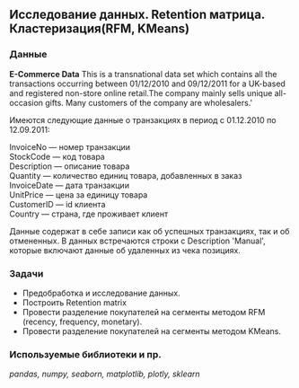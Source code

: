 ## Исследование данных. Retention матрица. Кластеризация(RFM, KMeans)

### Данные
**E-Commerce Data** This is a transnational data set which contains all the transactions occurring between 01/12/2010 and 09/12/2011 for a UK-based and registered non-store online retail.The company mainly sells unique all-occasion gifts. Many customers of the company are wholesalers.'

Имеются следующие данные о транзакциях в период с 01.12.2010 по 12.09.2011:

InvoiceNo — номер транзакции  
StockCode — код товара  
Description — описание товара  
Quantity — количество единиц товара, добавленных в заказ  
InvoiceDate — дата транзакции   
UnitPrice — цена за единицу товара  
CustomerID — id клиента  
Country — страна, где проживает клиент  
  
Данные содержат в себе записи как об успешных транзакциях, так и об отмененных. В данных встречаются строки с Description 'Manual', которые включают данные об удаленных из чека позициях.

### Задачи
* Предобработка и исследование данных.
* Построить Retention matrix
* Провести разделение покупателей на сегменты методом RFM (recency, frequency, monetary).
* Провести разделение покупателей на сегменты методом KMeans.

### Используемые библиотеки и пр.
*pandas, numpy, seaborn, matplotlib, plotly, sklearn*
